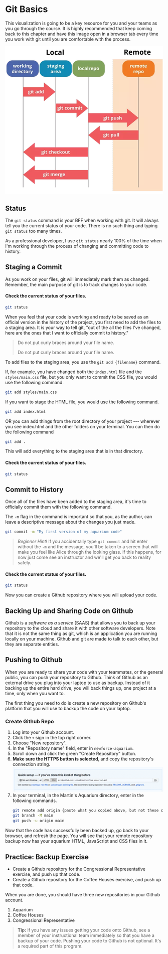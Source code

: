 # Git Basics

This visualization is going to be a key resource for you and your teams as you go through the course. It is highly recommended that keep coming back to this chapter and have this image open in a browser tab every time you work with git until you are comfortable with the process.

![](./images/git-basic-workflow.png)

## Status

The `git status` command is your BFF when working with git. It will always tell you the current status of your code. There is no such thing and typing `git status` too many times.

As a professional developer, I use `git status` nearly 100% of the time when I'm working through the process of changing and committing code to history.

## Staging a Commit

As you work on your files, git will immediately mark them as changed. Remember, the main purpose of git is to track changes to your code.

#### Check the current status of your files.

```sh
git status
```

When you feel that your code is working and ready to be saved as an official version in the history of the project, you first need to add the files to a staging area. It is your way to tell git, "out of the all the files I've changed, here are the ones that I want to officially commit to history."

> Do not put curly braces around your file name.
>
> Do not put curly braces around your file name.

To add files to the staging area, you use the `git add {filename}` command.

If, for example, you have changed both the `index.html` file and the `styles/main.css` file, but you only want to commit the CSS file, you would use the following command.

```sh
git add styles/main.css
```

 If you want to stage the HTML file, you would use the following command.

```sh
git add index.html
```

OR you can add things from the root directory of your project --- wherever you see index.html and the other folders on your terminal. You can then do the following command
```sh
git add .
```

This will add everything to the staging area that is in that directory. 

#### Check the current status of your files.

```sh
git status
```


## Commit to History

Once all of the files have been added to the staging area, it's time to officially commit them with the following command.

The `-m` flag in the command is important so that you, as the author, can leave a descriptive message about the changes you just made.

```sh
git commit -m "My first version of my aquarium code"
```

> _Beginner Hint!_ If you accidentally type `git commit` and hit enter without the `-m` and the message, you'll be taken to a screen that will make you feel like Alice through the looking glass. If this happens, for now just come see an instructor and we'll get you back to reality safely.

#### Check the current status of your files.

```sh
git status
```

Now you can create a Github repository where you will upload your code.

## Backing Up and Sharing Code on Github

Github is a _software as a service_ (SAAS) that allows you to back up your repository to the cloud and share it with other software developers. Note that it is not the same thing as git, which is an application you are running locally on your machine. Github and git are made to talk to each other, but they are separate entities.

## Pushing to Github

When you are ready to share your code with your teammates, or the general public, you can push your repository to Github. Think of Github as an external drive you plug into your laptop to use as backup. Instead of it backing up the entire hard drive, you will back things up, one project at a time, only when you want to.

The first thing you need to do is create a new repository on Github's platform that you will use to backup the code on your laptop.

### Create Github Repo

1. Log into your Github account.
1. Click the `+` sign in the top right corner.
1. Choose "New repository".
1. In the "Repository name" field, enter in `newforce-aquarium`.
1. Scroll down and click the green "Create Repository" button.
1. **Make sure the HTTPS button is selected**, and copy the repository's connection string.
    ![](./images/copy-github-connection-string.gif)
1. In your terminal, in the Martin's Aquarium directory, enter in the following commands.
    ```sh
    git remote add origin {paste what you copied above, but not these curly braces}
    git branch -M main
    git push -u origin main
    ```

Now that the code has successfully been backed up, go back to your browser, and refresh the page. You will see that your remote repository backup now has your aquarium HTML, JavaScript and CSS files in it.


## Practice: Backup Exercise

* Create a Github repository for the Congressional Representative exercise, and push up that code.
* Create a Github repository for the Coffee Houses exercise, and push up that code.

When you are done, you should have three new repositories in your Github account.

1. Aquarium
1. Coffee Houses
1. Congressional Representative

> **Tip:** If you have any issues getting your code onto Github, see a member of your instructional team immediately so that you have a backup of your code. Pushing your code to Github is not optional. It's a required part of this program.
